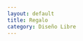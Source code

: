 ```yaml
---
layout: default
title: Regalo
category: Diseño Libre
---
```


        
<img src="http://josemdev.com/mirkopf/disenos_libres/homeanita.jpg" class="inline-left" title="" alt="" />
 
